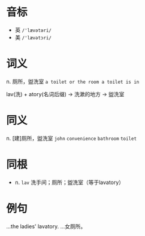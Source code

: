# 音标

- 英 `/'lævətəri/`
- 美 `/'lævətɔri/`

# 词义

n. 厕所，盥洗室
`a toilet or the room a toilet is in`



lav(洗) + atory(名词后缀) → 洗漱的地方 → 盥洗室

# 同义

n. [建]厕所，盥洗室
`john` `convenience` `bathroom` `toilet`

# 同根

- n. `lav` 洗手间；厕所；盥洗室（等于lavatory）

# 例句

...the ladies' lavatory.
…女厕所。


